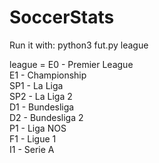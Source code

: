 # SoccerStats
Run it with: python3 fut.py league  
  
league =  E0 - Premier League  
          E1 - Championship  
          SP1 - La Liga  
          SP2 - La Liga 2  
          D1 - Bundesliga  
          D2 - Bundesliga 2  
          P1 - Liga NOS  
          F1 - Ligue 1  
          I1 - Serie A  
